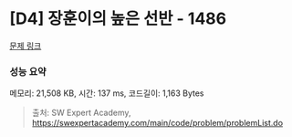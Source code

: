 # [D4] 장훈이의 높은 선반 - 1486 

[문제 링크](https://swexpertacademy.com/main/code/problem/problemDetail.do?contestProbId=AV2b7Yf6ABcBBASw) 

### 성능 요약

메모리: 21,508 KB, 시간: 137 ms, 코드길이: 1,163 Bytes



> 출처: SW Expert Academy, https://swexpertacademy.com/main/code/problem/problemList.do